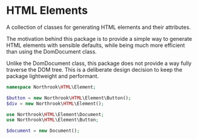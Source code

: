 # HTML Elements

A collection of classes for generating HTML elements and their attributes.

The motivation behind this package is to provide a simple way to generate HTML elements
with sensible defaults, while being much more efficient than using the DomDocument class.

Unlike the DomDocument class, this package does not provide a way fully traverse the DOM tree.
This is a deliberate design decision to keep the package lightweight and performant.

```php
namespace Northrook\HTML\Element;

$button = new Northrook\HTML\Element\Button();
$div = new Northrook\HTML\Element();

use Northrook\HTML\Element\Document;
use Northrook\HTML\Element\Button;

$document = new Document();



```